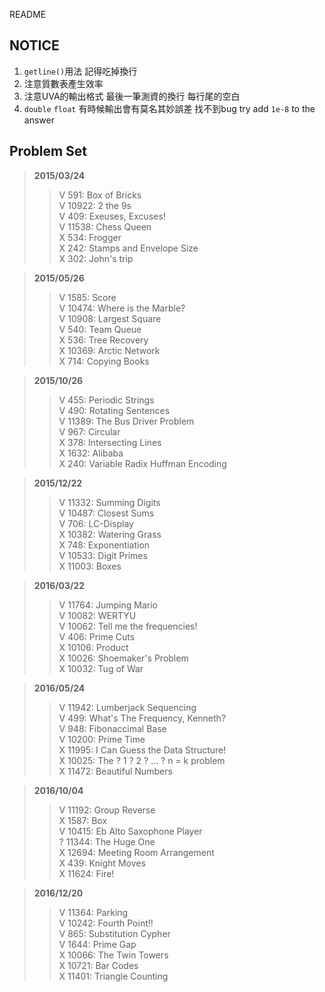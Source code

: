 README
## NOTICE

1. ```getline()```用法 記得吃掉換行
2. 注意質數表產生效率
3. 注意UVA的輸出格式 最後一筆測資的換行 每行尾的空白
4. ```double``` ```float``` 有時候輸出會有莫名其妙誤差 找不到bug try add ```1e-8``` to the answer

## Problem Set

>**2015/03/24**
>>V	591: Box of Bricks  
>>V	10922: 2 the 9s  
>>V	409: Exeuses, Excuses!  
>>V	11538: Chess Queen  
>>X	534: Frogger  
>>X	242: Stamps and Envelope Size  
>>X	302: John's trip  

>**2015/05/26**
>>V	1585: Score  
>>V	10474: Where is the Marble?  
>>V	10908: Largest Square  
>>V	540: Team Queue  
>>X	536: Tree Recovery  
>>X	10369: Arctic Network  
>>X	714: Copying Books  

>**2015/10/26**
>>V	455: Periodic Strings  
>>V	490: Rotating Sentences  
>>V	11389: The Bus Driver Problem  
>>V	967: Circular  
>>X	378: Intersecting Lines  
>>X	1632: Alibaba  
>>X	240: Variable Radix Huffman Encoding  

>**2015/12/22**
>>V	11332: Summing Digits  
>>V	10487: Closest Sums  
>>V	706: LC-Display  
>>X	10382: Watering Grass  
>>X	748: Exponentiation  
>>V	10533: Digit Primes  
>>X	11003: Boxes  

>**2016/03/22**
>>V	11764: Jumping Mario  
>>V	10082: WERTYU  
>>V	10062: Tell me the frequencies!  
>>V	406: Prime Cuts  
>>X	10106: Product  
>>X	10026: Shoemaker's Problem  
>>X	10032: Tug of War  

>**2016/05/24**
>>V	11942: Lumberjack Sequencing  
>>V	499: What's The Frequency, Kenneth?  
>>V	948: Fibonaccimal Base  
>>V	10200: Prime Time  
>>X	11995: I Can Guess the Data Structure!  
>>X	10025: The ? 1 ? 2 ? ... ? n = k problem  
>>X	11472: Beautiful Numbers  

>**2016/10/04**
>>V	11192: Group Reverse  
>>X	1587: Box  
>>V	10415: Eb Alto Saxophone Player  
>>?	11344: The Huge One  
>>X	12694: Meeting Room Arrangement  
>>X	439: Knight Moves  
>>X	11624: Fire!  

>**2016/12/20**
>>V	11364: Parking  
>>V	10242: Fourth Point!!  
>>V	865: Substitution Cypher  
>>V	1644: Prime Gap  
>>X	10066: The Twin Towers  
>>X	10721: Bar Codes  
>>X	11401: Triangle Counting  